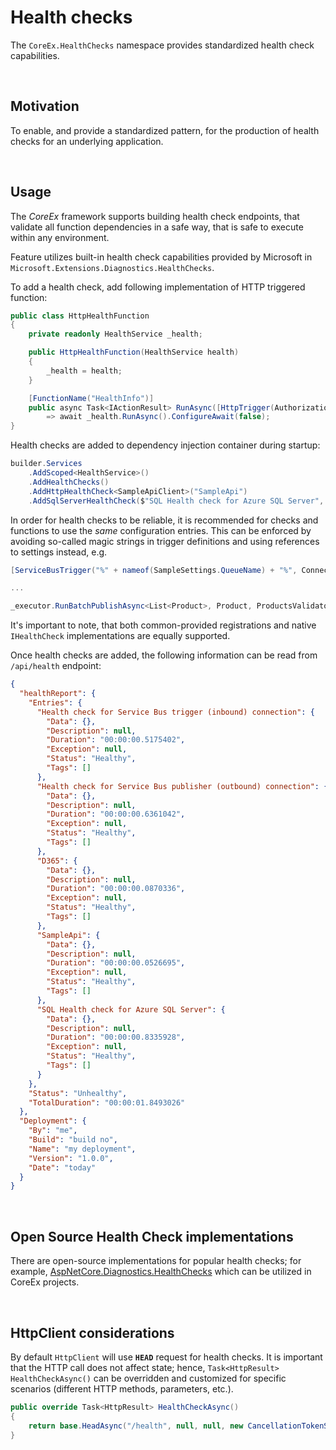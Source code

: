 # Health checks

The `CoreEx.HealthChecks` namespace provides standardized health check capabilities.

<br/>

## Motivation

To enable, and provide a standardized pattern, for the production of health checks for an underlying application.
 
<br/>

## Usage

The _CoreEx_ framework supports building health check endpoints, that validate all function dependencies in a safe way, that is safe to execute within any environment.

Feature utilizes built-in health check capabilities provided by Microsoft in `Microsoft.Extensions.Diagnostics.HealthChecks`.

To add a health check, add following implementation of HTTP triggered function:

```csharp
public class HttpHealthFunction
{
    private readonly HealthService _health;

    public HttpHealthFunction(HealthService health)
    {
        _health = health;
    }

    [FunctionName("HealthInfo")]
    public async Task<IActionResult> RunAsync([HttpTrigger(AuthorizationLevel.Function, "get", Route = "health")] HttpRequest req)
        => await _health.RunAsync().ConfigureAwait(false);
}
```

Health checks are added to dependency injection container during startup:

```csharp
builder.Services
    .AddScoped<HealthService>()
    .AddHealthChecks()
    .AddHttpHealthCheck<SampleApiClient>("SampleApi")
    .AddSqlServerHealthCheck($"SQL Health check for Azure SQL Server", "SqlConnection");
```

In order for health checks to be reliable, it is recommended for checks and functions to use the _same_ configuration entries. This can be enforced by avoiding so-called magic strings in trigger definitions and using references to settings instead, e.g.

``` csharp
[ServiceBusTrigger("%" + nameof(SampleSettings.QueueName) + "%", Connection = "ServiceBusConnection")]` 

...

_executor.RunBatchPublishAsync<List<Product>, Product, ProductsValidator>(req, _settings.QueueName, _publisher, (m, _) => m.Subject = "TEST", maxBatchSize: 5);
```

It's important to note, that both common-provided registrations and native `IHealthCheck` implementations are equally supported.

Once health checks are added, the following information can be read from `/api/health` endpoint:

```json
{
  "healthReport": {
    "Entries": {
      "Health check for Service Bus trigger (inbound) connection": {
        "Data": {},
        "Description": null,
        "Duration": "00:00:00.5175402",
        "Exception": null,
        "Status": "Healthy",
        "Tags": []
      },
      "Health check for Service Bus publisher (outbound) connection": {
        "Data": {},
        "Description": null,
        "Duration": "00:00:00.6361042",
        "Exception": null,
        "Status": "Healthy",
        "Tags": []
      },
      "D365": {
        "Data": {},
        "Description": null,
        "Duration": "00:00:00.0870336",
        "Exception": null,
        "Status": "Healthy",
        "Tags": []
      },
      "SampleApi": {
        "Data": {},
        "Description": null,
        "Duration": "00:00:00.0526695",
        "Exception": null,
        "Status": "Healthy",
        "Tags": []
      },
      "SQL Health check for Azure SQL Server": {
        "Data": {},
        "Description": null,
        "Duration": "00:00:00.8335928",
        "Exception": null,
        "Status": "Healthy",
        "Tags": []
      }
    },
    "Status": "Unhealthy",
    "TotalDuration": "00:00:01.8493026"
  },
  "Deployment": {
    "By": "me",
    "Build": "build no",
    "Name": "my deployment",
    "Version": "1.0.0",
    "Date": "today"
  }
}
```

<br/>

## Open Source Health Check implementations

There are open-source implementations for popular health checks; for example, [AspNetCore.Diagnostics.HealthChecks](https://github.com/Xabaril/AspNetCore.Diagnostics.HealthChecks) which can be utilized in CoreEx projects.

<br/>

## HttpClient considerations

By default `HttpClient` will use **`HEAD`** request for health checks. It is important that the HTTP call does not affect state; hence, `Task<HttpResult> HealthCheckAsync()` can be overridden and customized for specific scenarios (different HTTP methods, parameters, etc.).

```csharp
public override Task<HttpResult> HealthCheckAsync()
{
    return base.HeadAsync("/health", null, null, new CancellationTokenSource(TimeSpan.FromSeconds(10)).Token);
}
```
